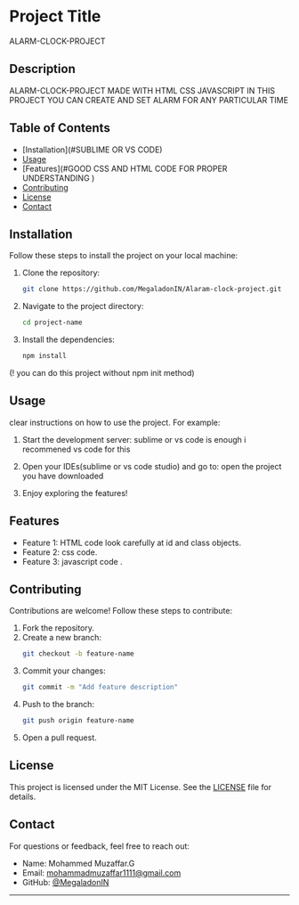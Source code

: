 # Project Title
ALARM-CLOCK-PROJECT 

## Description
ALARM-CLOCK-PROJECT MADE WITH HTML CSS JAVASCRIPT IN THIS PROJECT YOU CAN CREATE AND SET ALARM FOR ANY PARTICULAR TIME 

## Table of Contents

- [Installation](#SUBLIME OR VS CODE)
- [Usage](#PROJECT)
- [Features](#GOOD CSS AND HTML CODE FOR PROPER UNDERSTANDING )
- [Contributing](#contributing)
- [License](#NA)
- [Contact](#mohammadmuzaffar1111@gmail.com)

## Installation

Follow these steps to install the project on your local machine:

1. Clone the repository:
   ```bash
   git clone https://github.com/MegaladonIN/Alaram-clock-project.git
   ```

2. Navigate to the project directory:
   ```bash
   cd project-name
   ```

3. Install the dependencies:
   ```bash
   npm install
   ```
(! you can do this project without npm init method)
## Usage

clear instructions on how to use the project. For example:

1. Start the development server:
   sublime or vs code is enough i recommened vs code for this

2. Open your IDEs(sublime or vs code studio) and go to:
 open the project you have downloaded

3. Enjoy exploring the features!

## Features

- Feature 1: HTML code look carefully at id and class objects.
- Feature 2: css code.
- Feature 3: javascript code .

## Contributing

Contributions are welcome! Follow these steps to contribute:

1. Fork the repository.
2. Create a new branch:
   ```bash
   git checkout -b feature-name
   ```
3. Commit your changes:
   ```bash
   git commit -m "Add feature description"
   ```
4. Push to the branch:
   ```bash
   git push origin feature-name
   ```
5. Open a pull request.

## License

This project is licensed under the MIT License. See the [LICENSE](LICENSE) file for details.

## Contact

For questions or feedback, feel free to reach out:

- Name: Mohammed Muzaffar.G
- Email: mohammadmuzaffar1111@gmail.com
- GitHub: [@MegaladonIN](https://github.com/MegaladonIN)

---


